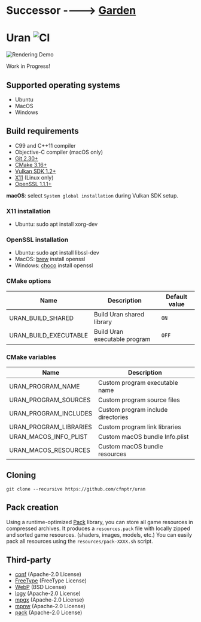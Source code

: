 # Successor ----> [Garden](https://github.com/cfnptr/garden)

# Uran ![CI](https://github.com/cfnptr/uran/actions/workflows/cmake.yml/badge.svg)

![Rendering Demo](https://user-images.githubusercontent.com/20398717/174491973-aa39074d-587f-4b2f-8ed1-e4231f47c102.jpeg)

Work in Progress!

## Supported operating systems

* Ubuntu
* MacOS
* Windows

## Build requirements

* C99 and C++11 compiler
* Objective-C compiler (macOS only)
* [Git 2.30+](https://git-scm.com/)
* [CMake 3.16+](https://cmake.org/)
* [Vulkan SDK 1.2+](https://vulkan.lunarg.com/)
* [X11](https://www.x.org/) (Linux only)
* [OpenSSL 1.1.1+](https://openssl.org/)

**macOS**: select ```System global installation``` during Vulkan SDK setup.

### X11 installation

* Ubuntu: sudo apt install xorg-dev

### OpenSSL installation

* Ubuntu: sudo apt install libssl-dev
* MacOS: [brew](https://brew.sh/) install openssl
* Windows: [choco](https://chocolatey.org/) install openssl

### CMake options

| Name                  | Description                   | Default value |
|-----------------------|-------------------------------|---------------|
| URAN_BUILD_SHARED     | Build Uran shared library     | `ON`          |
| URAN_BUILD_EXECUTABLE | Build Uran executable program | `OFF`         |

### CMake variables
| Name                   | Description                        |
|------------------------|------------------------------------|
| URAN_PROGRAM_NAME      | Custom program executable name     |
| URAN_PROGRAM_SOURCES   | Custom program source files        |
| URAN_PROGRAM_INCLUDES  | Custom program include directories |
| URAN_PROGRAM_LIBRARIES | Custom program link libraries      |
| URAN_MACOS_INFO_PLIST  | Custom macOS bundle Info.plist     |
| URAN_MACOS_RESOURCES   | Custom macOS bundle resources      |

## Cloning

```
git clone --recursive https://github.com/cfnptr/uran
```

## Pack creation

Using a runtime-optimized [Pack](https://github.com/cfnptr/pack/) library, you can store all game resources in compressed archives.
It produces a `resources.pack` file with locally zipped and sorted game resources. (shaders, images, models, etc.) You can easily pack all resources using the `resources/pack-XXXX.sh` script.

## Third-party

* [conf](https://github.com/cfnptr/conf/) (Apache-2.0 License)
* [FreeType](https://www.freetype.org/) (FreeType License)
* [WebP](https://developers.google.com/speed/webp) (BSD License)
* [logy](https://github.com/cfnptr/logy/) (Apache-2.0 License)
* [mpgx](https://github.com/cfnptr/mpgx/) (Apache-2.0 License)
* [mpnw](https://github.com/cfnptr/mpnw/) (Apache-2.0 License)
* [pack](https://github.com/cfnptr/pack/) (Apache-2.0 License)
